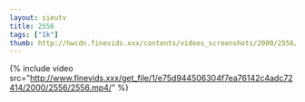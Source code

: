 ```yaml
--- 
layout: sieutv
title: 2556
tags: ["1k"]
thumb: http://hwcdn.finevids.xxx/contents/videos_screenshots/2000/2556/preview.mp4.jpg
---
```

{% include video src="http://www.finevids.xxx/get_file/1/e75d944506304f7ea76142c4adc72414/2000/2556/2556.mp4/" %} 

